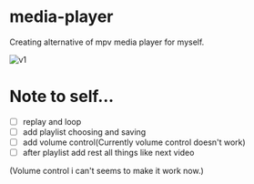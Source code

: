 # media-player
Creating alternative of mpv media player for myself.

![v1](./v1.gif)

# Note to self...
- [ ] replay and loop
- [ ] add playlist choosing and saving
- [ ] add volume control(Currently volume control doesn't work)
- [ ] after playlist add rest all things like next video 

(Volume control i can't seems to make it work now.)
